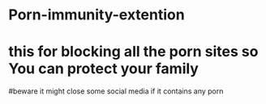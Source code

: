 # Porn-immunity-extention

# this for blocking all the porn sites so You can protect your family 

#beware it might close some social media if it contains any porn 

